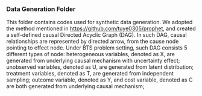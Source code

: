 
### Data Generation Folder
This folder contains codes used for synthetic data generation. We adopted the method mentioned in https://github.com/tuye0305/prophet, and created a self-defined causal Directed Acyclic Graph (DAG). In such DAG, causal relationships are represented by directed arrow, from the cause node pointing to effect node.
Under BTS problem setting, such DAG consists 5 different types of node: heterogeneous variables, denoted as X, are generated from underlying causal mechanism with uncertainty effect; unobserved variables, denoted as U, are generated from latent distribution; treatment variables, denoted as T, are generated from independent sampling; outcome variable, denoted as Y, and cost variable, denoted as C are both generated from underlying causal mechanism;
